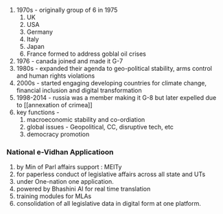 1. 1970s - originally group of 6 in 1975
	1. UK
	2. USA
	3. Germany
	4. Italy
	5. Japan
	6. France
	formed to address goblal oil crises 
2. 1976 - canada joined and made it G-7
3. 1980s - expanded their agenda to geo-political stability, arms control and human rights violations
4. 2000s - started engaging developing countries for climate change, financial inclusion and digital transformation
5. 1998-2014 - russia was a member making it G-8 but later expelled due to [[annexation of crimea]]
6. key functions - 
	1. macroeconomic stability and co-ordiation
	2. global issues - Geopolitical, CC, disruptive tech, etc
	3. democracy promotion
### National e-Vidhan Applicatioon
1. by Min of Parl affairs support : MEITy
2. for paperless conduct of legislative affairs across all state and UTs
3. under One-nation  one application.
4. powered by Bhashini AI for real time translation 
5. training modules for MLAs
6. consolidation of all legislative data in digital form at one platform.